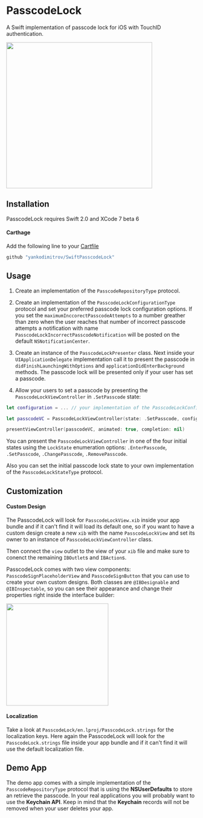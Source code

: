# PasscodeLock
A Swift implementation of passcode lock for iOS with TouchID authentication.

<img src="https://raw.githubusercontent.com/yankodimitrov/SwiftPasscodeLock/master/passcode-lock.gif" height="386">

## Installation
PasscodeLock requires Swift 2.0 and XCode 7 beta 6

#### Carthage

Add the following line to your [Cartfile](https://github.com/carthage/carthage)
```swift
github "yankodimitrov/SwiftPasscodeLock"
```
## Usage

1. Create an implementation of the `PasscodeRepositoryType` protocol.

2. Create an implementation of the `PasscodeLockConfigurationType` protocol and set your preferred passcode lock configuration options. If you set the `maximumInccorectPasscodeAttempts` to a number greather than zero when the user reaches that number of incorrect passcode attempts a notification with name `PasscodeLockIncorrectPasscodeNotification` will be posted on the default `NSNotificationCenter`. 

3. Create an instance of the `PasscodeLockPresenter` class. Next inside your `UIApplicationDelegate` implementation call it to present the passcode in `didFinishLaunchingWithOptions` and `applicationDidEnterBackground` methods. The passcode lock will be presented only if your user has set a passcode.

4. Allow your users to set a passcode by presenting the `PasscodeLockViewController` in `.SetPasscode` state:
```swift
let configuration = ... // your implementation of the PasscodeLockConfigurationType protocol

let passcodeVC = PasscodeLockViewController(state: .SetPasscode, configuration: configuration)

presentViewController(passcodeVC, animated: true, completion: nil)
```

You can present the `PasscodeLockViewController` in one of the four initial states using the `LockState` enumeration options: `.EnterPasscode`, `.SetPasscode`, `.ChangePasscode`, `.RemovePasscode`.

Also you can set the initial passcode lock state to your own implementation of the `PasscodeLockStateType` protocol.

## Customization

#### Custom Design

The PasscodeLock will look for `PasscodeLockView.xib` inside your app bundle and if it can't find it will load its default one, so if you want to have a custom design create a new `xib` with the name `PasscodeLockView` and set its owner to an instance of `PasscodeLockViewController` class.

Then connect the `view` outlet to the view of your `xib` file and make sure to conenct the remaining `IBOutlet`s and `IBAction`s.

PasscodeLock comes with two view components: `PasscodeSignPlaceholderView` and `PasscodeSignButton` that you can use to create your own custom designs. Both classes are `@IBDesignable` and `@IBInspectable`, so you can see their appearance and change their properties right inside the interface builder:

<img src="https://raw.githubusercontent.com/yankodimitrov/SwiftPasscodeLock/master/passcode-view.png" height="270">

#### Localization

Take a look at `PasscodeLock/en.lproj/PasscodeLock.strings` for the localization keys. Here again the PasscodeLock will look for the `PasscodeLock.strings` file inside your app bundle and if it can't find it will use the default localization file.

## Demo App

The demo app comes with a simple implementation of the `PasscodeRepositoryType` protocol that is using the **NSUserDefaults** to store an retrieve the passcode. In your real applications you will probably want to use the **Keychain API**. Keep in mind that the **Keychain** records will not be removed when your user deletes your app.
